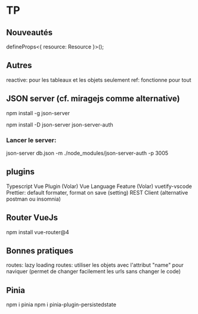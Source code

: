 # TP

## Nouveautés

defineProps<{ resource: Resource }>();

## Autres

reactive: pour les tableaux et les objets seulement
ref: fonctionne pour tout

## JSON server (cf. miragejs comme alternative)

npm install -g json-server

npm install -D json-server json-server-auth

### Lancer le server:

json-server db.json -m ./node_modules/json-server-auth -p 3005

## plugins

Typescript Vue Plugin (Volar)
Vue Language Feature (Volar)
vuetify-vscode
Prettier: default formater, format on save (setting)
REST Client (alternative postman ou insomnia)

## Router VueJs

npm install vue-router@4

## Bonnes pratiques

routes: lazy loading
routes: utiliser les objets avec l'attribut "name" pour naviquer (permet de changer facilement les urls sans changer le code)

## Pinia

npm i pinia
npm i pinia-plugin-persistedstate
